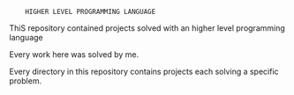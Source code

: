 		HIGHER LEVEL PROGRAMMING LANGUAGE


ThiS repository contained projects solved with an higher level programming language

Every work here was solved by me.

Every directory in this repository contains projects each solving a specific problem.

